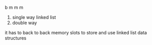 b m m m             
1. single way linked list 
2. double way 


it has to back to back memory slots to store and use linked list data structures